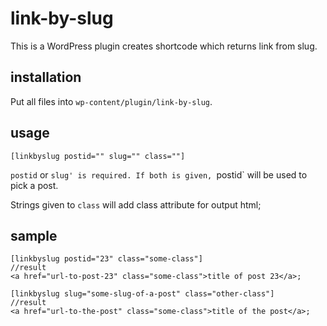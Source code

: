 # link-by-slug

This is a WordPress plugin creates shortcode which returns link from slug.

## installation

Put all files into `wp-content/plugin/link-by-slug`.

## usage
```
[linkbyslug postid="" slug="" class=""]
```

`postid` or `slug' is required. If both is given, `postid` will be used to pick a post.

Strings given to `class` will add class attribute for output html;

## sample

```
[linkbyslug postid="23" class="some-class"]
//result
<a href="url-to-post-23" class="some-class">title of post 23</a>;

[linkbyslug slug="some-slug-of-a-post" class="other-class"]
//result
<a href="url-to-the-post" class="some-class">title of the post</a>;
```
